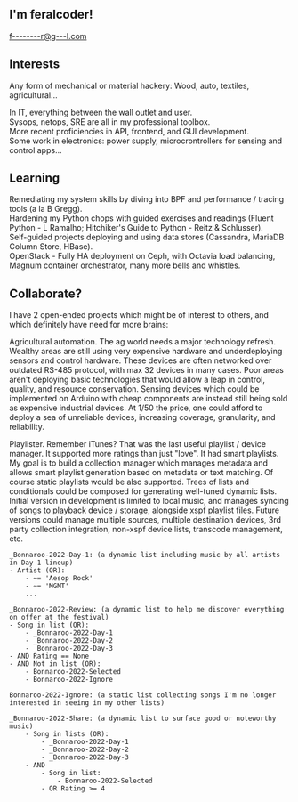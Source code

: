 ## I'm feralcoder!
f--------r@g---l.com

## Interests
Any form of mechanical or material hackery:  Wood, auto, textiles, agricultural...

In IT, everything between the wall outlet and user.  
Sysops, netops, SRE are all in my professional toolbox.  
More recent proficiencies in API, frontend, and GUI development.  
Some work in electronics: power supply, microcrontrollers for sensing and control apps...


## Learning
Remediating my system skills by diving into BPF and performance / tracing tools (a la B Gregg).  
Hardening my Python chops with guided exercises and readings (Fluent Python - L Ramalho; Hitchiker's Guide to Python - Reitz & Schlusser).  
Self-guided projects deploying and using data stores (Cassandra, MariaDB Column Store, HBase).  
OpenStack - Fully HA deployment on Ceph, with Octavia load balancing, Magnum container orchestrator, many more bells and whistles.  


## Collaborate?
I have 2 open-ended projects which might be of interest to others, and which definitely have need for more brains:

Agricultural automation.  The ag world needs a major technology refresh.  Wealthy areas are still using very expensive hardware
and underdeploying sensors and control hardware.  These devices are often networked over outdated RS-485 protocol, with max 32 devices
in many cases.  Poor areas aren't deploying basic technologies that would allow a leap in control, quality, and resource conservation.
Sensing devices which could be implemented on Arduino with cheap components are instead still being sold as expensive industrial
devices.  At 1/50 the price, one could afford to deploy a sea of unreliable devices, increasing coverage, granularity, and reliability.

Playlister.  Remember iTunes?  That was the last useful playlist / device manager.  It supported more ratings than just "love".  It had smart playlists.
My goal is to build a collection manager which manages metadata and allows smart playlist generation based on metadata or text matching.
Of course static playlists would be also supported.  Trees of lists and conditionals could be composed for generating well-tuned dynamic lists.
Initial version in development is limited to local music, and manages syncing of songs to playback device / storage, alongside xspf playlist files.
Future versions could manage multiple sources, multiple destination devices, 3rd party collection integration, non-xspf device lists,
transcode management, etc.

    _Bonnaroo-2022-Day-1: (a dynamic list including music by all artists in Day 1 lineup)
    - Artist (OR):
        - ~= 'Aesop Rock'
        - ~= 'MGMT'
        ...

    _Bonnaroo-2022-Review: (a dynamic list to help me discover everything on offer at the festival)
    - Song in list (OR):
        - _Bonnaroo-2022-Day-1
        - _Bonnaroo-2022-Day-2
        - _Bonnaroo-2022-Day-3
    - AND Rating == None
    - AND Not in list (OR):
        - Bonnaroo-2022-Selected
        - Bonnaroo-2022-Ignore

    Bonnaroo-2022-Ignore: (a static list collecting songs I'm no longer interested in seeing in my other lists)
    
    _Bonnaroo-2022-Share: (a dynamic list to surface good or noteworthy music)
        - Song in lists (OR):
            - _Bonnaroo-2022-Day-1
            - _Bonnaroo-2022-Day-2
            - _Bonnaroo-2022-Day-3
        - AND
            - Song in list:
                - Bonnaroo-2022-Selected
            - OR Rating >= 4
